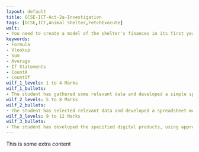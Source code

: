 ```yaml
---
layout: default
title: GCSE-ICT-Act-2a-Investigation
tags: [GCSE,ICT,Animal Shelter,FetchExecute]
walt:
- You need to create a model of the shelter's finances in its first year
keywords:
- Formula
- Vlookup
- Sum
- Average
- If Statements
- CountA
- CountIf
wilf_1_levels: 1 to 4 Marks
wilf_1_bullets: 
- The student has gathered some relevant data and developed a simple spreadsheet model that generates some meaningful information. They have carried out limited testing, but with little effect.
wilf_2_levels: 5 to 8 Marks
wilf_2_bullets:
- The student has selected relevant data and developed a spreadsheet model that generates meaningful information. Testing has been carried out, but not all of it was effective.
wilf_3_levels: 9 to 12 Marks
wilf_3_bullets:
- The student has developed the specified digital products, using appropriate content and features effectively. They have reviewed and modified their work throughout its development, using feedback from others to improve the outcomes
---
```

This is some extra content
